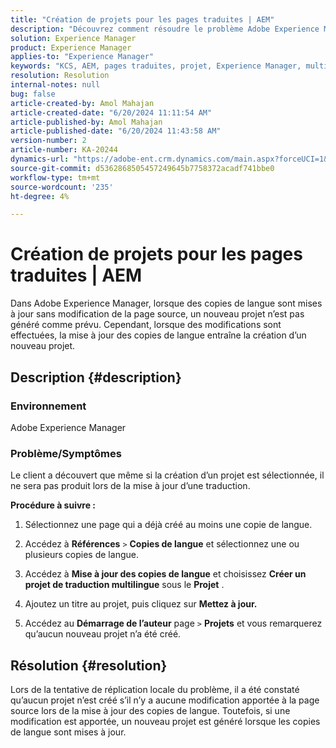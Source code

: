 ```yaml
---
title: "Création de projets pour les pages traduites | AEM"
description: "Découvrez comment résoudre le problème Adobe Experience Manager en raison duquel un nouveau projet n’est pas créé lors de la mise à jour des copies de langue."
solution: Experience Manager
product: Experience Manager
applies-to: "Experience Manager"
keywords: "KCS, AEM, pages traduites, projet, Experience Manager, multilingue, références, copies de langue"
resolution: Resolution
internal-notes: null
bug: false
article-created-by: Amol Mahajan
article-created-date: "6/20/2024 11:11:54 AM"
article-published-by: Amol Mahajan
article-published-date: "6/20/2024 11:43:58 AM"
version-number: 2
article-number: KA-20244
dynamics-url: "https://adobe-ent.crm.dynamics.com/main.aspx?forceUCI=1&pagetype=entityrecord&etn=knowledgearticle&id=f9ced0e5-f52e-ef11-840a-000d3a3764e0"
source-git-commit: d5362868505457249645b7758372acadf741bbe0
workflow-type: tm+mt
source-wordcount: '235'
ht-degree: 4%

---
```


# Création de projets pour les pages traduites | AEM


Dans Adobe Experience Manager, lorsque des copies de langue sont mises à jour sans modification de la page source, un nouveau projet n’est pas généré comme prévu. Cependant, lorsque des modifications sont effectuées, la mise à jour des copies de langue entraîne la création d’un nouveau projet.

## Description {#description}


### <b>Environnement</b>

Adobe Experience Manager



### <b>Problème/Symptômes</b>

Le client a découvert que même si la création d’un projet est sélectionnée, il ne sera pas produit lors de la mise à jour d’une traduction.

<b>Procédure à suivre :</b>

1. Sélectionnez une page qui a déjà créé au moins une copie de langue.


2. Accédez à <b>Références</b> `>`  <b>Copies de langue</b> et sélectionnez une ou plusieurs copies de langue.


3. Accédez à <b>Mise à jour des copies de langue</b> et choisissez <b>Créer un projet de traduction multilingue</b> sous le <b>Projet</b> .


4. Ajoutez un titre au projet, puis cliquez sur <b>Mettez à jour.</b>


5. Accédez au <b>Démarrage de l’auteur</b> page `>`  <b>Projets</b> et vous remarquerez qu’aucun nouveau projet n’a été créé.



## Résolution {#resolution}


Lors de la tentative de réplication locale du problème, il a été constaté qu’aucun projet n’est créé s’il n’y a aucune modification apportée à la page source lors de la mise à jour des copies de langue. Toutefois, si une modification est apportée, un nouveau projet est généré lorsque les copies de langue sont mises à jour.
